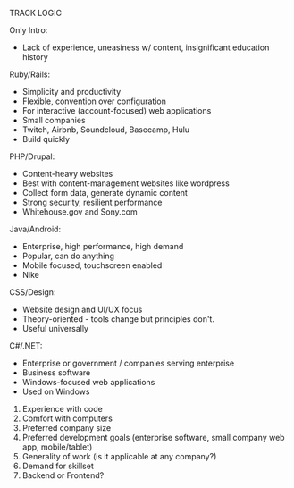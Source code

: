 TRACK LOGIC


Only Intro:
- Lack of experience, uneasiness w/ content, insignificant education history

Ruby/Rails:
- Simplicity and productivity
- Flexible, convention over configuration
- For interactive (account-focused) web applications
- Small companies
- Twitch, Airbnb, Soundcloud, Basecamp, Hulu
- Build quickly

PHP/Drupal:
- Content-heavy websites
- Best with content-management websites like wordpress
- Collect form data, generate dynamic content
- Strong security, resilient performance
- Whitehouse.gov and Sony.com

Java/Android:
- Enterprise, high performance, high demand
- Popular, can do anything
- Mobile focused, touchscreen enabled
- Nike

CSS/Design:
- Website design and UI/UX focus
- Theory-oriented - tools change but principles don't.
- Useful universally

C#/.NET:
- Enterprise or government / companies serving enterprise
- Business software
- Windows-focused web applications
- Used on Windows

<!-- POTENTIAL QUESTIONS -->
1. Experience with code
2. Comfort with computers
3. Preferred company size
4. Preferred development goals (enterprise software, small company web app, mobile/tablet)
5. Generality of work (is it applicable at any company?)
6. Demand for skillset
7. Backend or Frontend?
